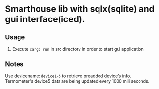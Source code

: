 # Smarthouse lib with sqlx(sqlite) and gui interface(iced).  
## Usage
1. Execute `cargo run` in src directory in order to start gui application
## Notes
Use devicename: `device1-5` to retrieve preadded device's info.
Termometer's device5 data are being updated every 1000 mili seconds.
